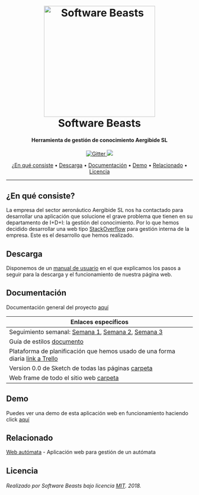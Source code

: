 <h1 align="center">
  <br>
  <a href="https://github.com/SoftwareBeasts"><img src="/Documentaci%C3%B3n/media/software_beasts_icon_color.png" alt="Software Beasts" width="300"></a>
  <br>
  Software Beasts
  <br>
</h1>

<h4 align="center">Herramienta de gestión de conocimiento Aergibide SL</h4>

<p align="center">
  <a href="https://opensource.org/licenses/MIT">
    <img src="https://img.shields.io/badge/license-MIT-lightgrey.svg?longCache=true&style=flat" alt="Gitter">
  </a>
  <a href="https://github.com/SoftwareBeasts/Reto2/releases">
    <img src="https://img.shields.io/badge/version-v1.0-green.svg">
  </a>
  
</p>

<p align="center">
  <a href="#¿en-qué-consiste">¿En qué consiste</a> •
  <a href="#descarga">Descarga</a> •
  <a href="#documentación">Documentación</a> •
  <a href="#demo">Demo</a> •
  <a href="#relacionado">Relacionado</a> •
  <a href="#licencia">Licencia</a>
</p>

---

## ¿En qué consiste?
La empresa del
sector aeronáutico Aergibide SL nos ha contactado para desarrollar una aplicación que
solucione el grave problema que tienen en su departamento de I+D+I: la gestión del
conocimiento. Por lo que hemos decidido desarrollar una web tipo [StackOverflow](https://stackoverflow.com/) para gestión 
interna de la empresa. Este es el desarrollo que hemos realizado.

## Descarga
Disponemos de un [manual de usuario](/Documentaci%C3%B3n/Manual%20de%20usuario.pdf) en el que explicamos los pasos a seguir 
para la descarga y el funcionamiento de nuestra página web.

## Documentación
Documentación general del proyecto [aquí](/Documentaci%C3%B3n)

| Enlaces específicos |
| ------------- |
| Seguimiento semanal: [Semana 1](/Documentaci%C3%B3n/Seguimiento%20Semana%201%20Software%20Beasts%20Reto%202.pdf), [Semana 2](/Documentaci%C3%B3n/Seguimiento%20Semana%202%20Software%20Beasts%20Reto%202.pdf), [Semana 3](/Documentaci%C3%B3n/Seguimiento%20Semana%203%20Software%20Beasts%20Reto%202.pdf)|
| Guía de estilos [documento](/Documentaci%C3%B3n/Gu%C3%ADa%20de%20estilo.pdf) |
| Plataforma de planificación que hemos usado de una forma diaria <a href="https://trello.com/b/96znWmkJ/" target="_blank">link a Trello</a>|
| Version 0.0 de Sketch de todas las páginas [carpeta](/Documentaci%C3%B3n/Sketch%20v0.0) |
| Web frame de todo el sitio web [carpeta](/Documentaci%C3%B3n/WebFrame) |

## Demo

Puedes ver una demo de esta aplicación web en funcionamiento haciendo click [aquí](http://softwarebeasts.tk/)

## Relacionado

[Web autómata](https://github.com/SoftwareBeasts/Reto1) - Aplicación web para gestión de un autómata

## Licencia

###### Realizado por Software Beasts bajo licencia [MIT](/LICENSE). 2018.

